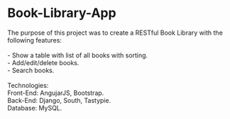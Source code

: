 # Book-Library-App
The purpose of this project was to create a RESTful Book Library with the following features:  
<br>- Show a table with list of all books with sorting. 
<br>- Add/edit/delete books. 
<br>- Search books.
<br>
<br>Technologies:
<br>Front-End: AngujarJS, Bootstrap. 
<br>Back-End: Django, South, Tastypie. 
<br>Database: MySQL.
